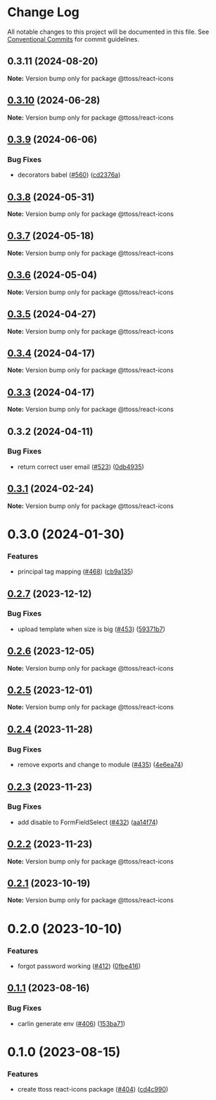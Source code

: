 # Change Log

All notable changes to this project will be documented in this file.
See [Conventional Commits](https://conventionalcommits.org) for commit guidelines.

## 0.3.11 (2024-08-20)

**Note:** Version bump only for package @ttoss/react-icons

## [0.3.10](https://github.com/ttoss/ttoss/compare/@ttoss/react-icons@0.3.9...@ttoss/react-icons@0.3.10) (2024-06-28)

**Note:** Version bump only for package @ttoss/react-icons

## [0.3.9](https://github.com/ttoss/ttoss/compare/@ttoss/react-icons@0.3.8...@ttoss/react-icons@0.3.9) (2024-06-06)

### Bug Fixes

- decorators babel ([#560](https://github.com/ttoss/ttoss/issues/560)) ([cd2376a](https://github.com/ttoss/ttoss/commit/cd2376a67c37205b205ef4d7a64d8055c05531f1))

## [0.3.8](https://github.com/ttoss/ttoss/compare/@ttoss/react-icons@0.3.7...@ttoss/react-icons@0.3.8) (2024-05-31)

**Note:** Version bump only for package @ttoss/react-icons

## [0.3.7](https://github.com/ttoss/ttoss/compare/@ttoss/react-icons@0.3.6...@ttoss/react-icons@0.3.7) (2024-05-18)

**Note:** Version bump only for package @ttoss/react-icons

## [0.3.6](https://github.com/ttoss/ttoss/compare/@ttoss/react-icons@0.3.5...@ttoss/react-icons@0.3.6) (2024-05-04)

**Note:** Version bump only for package @ttoss/react-icons

## [0.3.5](https://github.com/ttoss/ttoss/compare/@ttoss/react-icons@0.3.4...@ttoss/react-icons@0.3.5) (2024-04-27)

**Note:** Version bump only for package @ttoss/react-icons

## [0.3.4](https://github.com/ttoss/ttoss/compare/@ttoss/react-icons@0.3.3...@ttoss/react-icons@0.3.4) (2024-04-17)

**Note:** Version bump only for package @ttoss/react-icons

## [0.3.3](https://github.com/ttoss/ttoss/compare/@ttoss/react-icons@0.3.2...@ttoss/react-icons@0.3.3) (2024-04-17)

**Note:** Version bump only for package @ttoss/react-icons

## 0.3.2 (2024-04-11)

### Bug Fixes

- return correct user email ([#523](https://github.com/ttoss/ttoss/issues/523)) ([0db4935](https://github.com/ttoss/ttoss/commit/0db493553f8b9c748b7edf4cd47bdbeeb5f53ee0))

## [0.3.1](https://github.com/ttoss/ttoss/compare/@ttoss/react-icons@0.3.0...@ttoss/react-icons@0.3.1) (2024-02-24)

**Note:** Version bump only for package @ttoss/react-icons

# 0.3.0 (2024-01-30)

### Features

- principal tag mapping ([#468](https://github.com/ttoss/ttoss/issues/468)) ([cb9a135](https://github.com/ttoss/ttoss/commit/cb9a1355a179e65939aa8b215dfa0d624268b2b0))

## [0.2.7](https://github.com/ttoss/ttoss/compare/@ttoss/react-icons@0.2.6...@ttoss/react-icons@0.2.7) (2023-12-12)

### Bug Fixes

- upload template when size is big ([#453](https://github.com/ttoss/ttoss/issues/453)) ([59371b7](https://github.com/ttoss/ttoss/commit/59371b7eb9befa006ffe316541f60dfc534dcbd4))

## [0.2.6](https://github.com/ttoss/ttoss/compare/@ttoss/react-icons@0.2.5...@ttoss/react-icons@0.2.6) (2023-12-05)

**Note:** Version bump only for package @ttoss/react-icons

## [0.2.5](https://github.com/ttoss/ttoss/compare/@ttoss/react-icons@0.2.4...@ttoss/react-icons@0.2.5) (2023-12-01)

**Note:** Version bump only for package @ttoss/react-icons

## [0.2.4](https://github.com/ttoss/ttoss/compare/@ttoss/react-icons@0.2.3...@ttoss/react-icons@0.2.4) (2023-11-28)

### Bug Fixes

- remove exports and change to module ([#435](https://github.com/ttoss/ttoss/issues/435)) ([4e6ea74](https://github.com/ttoss/ttoss/commit/4e6ea74fbf646df3f677221ebad78becca2c26d4))

## [0.2.3](https://github.com/ttoss/ttoss/compare/@ttoss/react-icons@0.2.2...@ttoss/react-icons@0.2.3) (2023-11-23)

### Bug Fixes

- add disable to FormFieldSelect ([#432](https://github.com/ttoss/ttoss/issues/432)) ([aa14f74](https://github.com/ttoss/ttoss/commit/aa14f746c58035983391a367284f246b3ffb78f4))

## [0.2.2](https://github.com/ttoss/ttoss/compare/@ttoss/react-icons@0.2.1...@ttoss/react-icons@0.2.2) (2023-11-23)

**Note:** Version bump only for package @ttoss/react-icons

## [0.2.1](https://github.com/ttoss/ttoss/compare/@ttoss/react-icons@0.2.0...@ttoss/react-icons@0.2.1) (2023-10-19)

**Note:** Version bump only for package @ttoss/react-icons

# 0.2.0 (2023-10-10)

### Features

- forgot password working ([#412](https://github.com/ttoss/ttoss/issues/412)) ([0fbe416](https://github.com/ttoss/ttoss/commit/0fbe416da19d65f72fa572fe949128b60002ed4b))

## [0.1.1](https://github.com/ttoss/ttoss/compare/@ttoss/react-icons@0.1.0...@ttoss/react-icons@0.1.1) (2023-08-16)

### Bug Fixes

- carlin generate env ([#406](https://github.com/ttoss/ttoss/issues/406)) ([153ba71](https://github.com/ttoss/ttoss/commit/153ba71643461cdae076d3ba5779655f4988232c))

# 0.1.0 (2023-08-15)

### Features

- create ttoss react-icons package ([#404](https://github.com/ttoss/ttoss/issues/404)) ([cd4c990](https://github.com/ttoss/ttoss/commit/cd4c990743da9bfd9d243d84adc38ad778824cc5))
